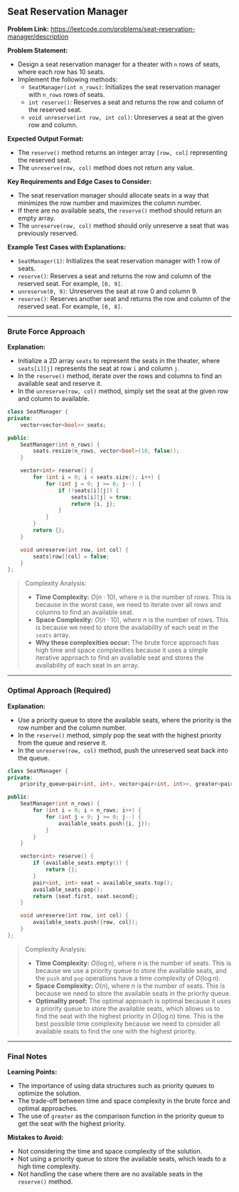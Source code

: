 ## Seat Reservation Manager

**Problem Link:** https://leetcode.com/problems/seat-reservation-manager/description

**Problem Statement:**
- Design a seat reservation manager for a theater with `n` rows of seats, where each row has 10 seats.
- Implement the following methods:
  - `SeatManager(int n_rows)`: Initializes the seat reservation manager with `n_rows` rows of seats.
  - `int reserve()`: Reserves a seat and returns the row and column of the reserved seat.
  - `void unreserve(int row, int col)`: Unreserves a seat at the given row and column.

**Expected Output Format:**
- The `reserve()` method returns an integer array `[row, col]` representing the reserved seat.
- The `unreserve(row, col)` method does not return any value.

**Key Requirements and Edge Cases to Consider:**
- The seat reservation manager should allocate seats in a way that minimizes the row number and maximizes the column number.
- If there are no available seats, the `reserve()` method should return an empty array.
- The `unreserve(row, col)` method should only unreserve a seat that was previously reserved.

**Example Test Cases with Explanations:**
- `SeatManager(1)`: Initializes the seat reservation manager with 1 row of seats.
- `reserve()`: Reserves a seat and returns the row and column of the reserved seat. For example, `[0, 9]`.
- `unreserve(0, 9)`: Unreserves the seat at row 0 and column 9.
- `reserve()`: Reserves another seat and returns the row and column of the reserved seat. For example, `[0, 8]`.

---

### Brute Force Approach

**Explanation:**
- Initialize a 2D array `seats` to represent the seats in the theater, where `seats[i][j]` represents the seat at row `i` and column `j`.
- In the `reserve()` method, iterate over the rows and columns to find an available seat and reserve it.
- In the `unreserve(row, col)` method, simply set the seat at the given row and column to available.

```cpp
class SeatManager {
private:
    vector<vector<bool>> seats;

public:
    SeatManager(int n_rows) {
        seats.resize(n_rows, vector<bool>(10, false));
    }

    vector<int> reserve() {
        for (int i = 0; i < seats.size(); i++) {
            for (int j = 9; j >= 0; j--) {
                if (!seats[i][j]) {
                    seats[i][j] = true;
                    return {i, j};
                }
            }
        }
        return {};
    }

    void unreserve(int row, int col) {
        seats[row][col] = false;
    }
};
```

> Complexity Analysis:
> - **Time Complexity:** $O(n \cdot 10)$, where $n$ is the number of rows. This is because in the worst case, we need to iterate over all rows and columns to find an available seat.
> - **Space Complexity:** $O(n \cdot 10)$, where $n$ is the number of rows. This is because we need to store the availability of each seat in the `seats` array.
> - **Why these complexities occur:** The brute force approach has high time and space complexities because it uses a simple iterative approach to find an available seat and stores the availability of each seat in an array.

---

### Optimal Approach (Required)

**Explanation:**
- Use a priority queue to store the available seats, where the priority is the row number and the column number.
- In the `reserve()` method, simply pop the seat with the highest priority from the queue and reserve it.
- In the `unreserve(row, col)` method, push the unreserved seat back into the queue.

```cpp
class SeatManager {
private:
    priority_queue<pair<int, int>, vector<pair<int, int>>, greater<pair<int, int>>> available_seats;

public:
    SeatManager(int n_rows) {
        for (int i = 0; i < n_rows; i++) {
            for (int j = 9; j >= 0; j--) {
                available_seats.push({i, j});
            }
        }
    }

    vector<int> reserve() {
        if (available_seats.empty()) {
            return {};
        }
        pair<int, int> seat = available_seats.top();
        available_seats.pop();
        return {seat.first, seat.second};
    }

    void unreserve(int row, int col) {
        available_seats.push({row, col});
    }
};
```

> Complexity Analysis:
> - **Time Complexity:** $O(\log n)$, where $n$ is the number of seats. This is because we use a priority queue to store the available seats, and the `push` and `pop` operations have a time complexity of $O(\log n)$.
> - **Space Complexity:** $O(n)$, where $n$ is the number of seats. This is because we need to store the available seats in the priority queue.
> - **Optimality proof:** The optimal approach is optimal because it uses a priority queue to store the available seats, which allows us to find the seat with the highest priority in $O(\log n)$ time. This is the best possible time complexity because we need to consider all available seats to find the one with the highest priority.

---

### Final Notes

**Learning Points:**
- The importance of using data structures such as priority queues to optimize the solution.
- The trade-off between time and space complexity in the brute force and optimal approaches.
- The use of `greater` as the comparison function in the priority queue to get the seat with the highest priority.

**Mistakes to Avoid:**
- Not considering the time and space complexity of the solution.
- Not using a priority queue to store the available seats, which leads to a high time complexity.
- Not handling the case where there are no available seats in the `reserve()` method.